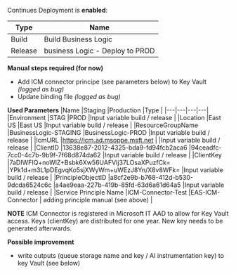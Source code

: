 Continues Deployment is **enabled**:

|Type | Name |  
|---|---|
|Build | Build Business Logic | [template](https://microsoft.sharepoint.com/:u:/r/teams/ManagedServicesTools/_layouts/15/guestaccess.aspx?share=EbVcxUZ8eWtNoNUrd8LxY2kBMKLPjAKe8cAajKOKGQD8ug)|
|Release | business Logic - Deploy to PROD |

**Manual steps required (for now)**
- Add ICM connector principe (see parameters below) to Key Vault _(logged as bug)_ 
- Update binding file _(logged as bug)_

**Used Parameters**
|Name |Staging |Production |Type |
|---|---|---|---|
|Environment |STAG |PROD |Input variable build / release |
|Location |East US |East US |Input variable build / release |
|ResourceGroupName |BusinessLogic-STAGING |BusinessLogic-PROD |Input variable build / release |
|IcmURL |https://icm.ad.msoppe.msft.net | |Input variable build / release |
|ClientID |13638e87-2012-4325-bda9-fd94fcb2aca6 |94ceadfc-7cc0-4c7b-9b9f-7f68d874da62 |Input variable build / release |
|ClientKey |7aDIWFIQ+noWlZ+Bsbk6Xw56UAFVIj37LOsaXPuzfCk= |YPk1d+m3L1pDEgvqKo5sjXWyWm+uWEzJ8Yn/X8v8WFk= |Input variable build / release |
|PrincipleObjectID |a8cf2e9b-b768-412d-b530-9dcda6524c6c |a4ae9eaa-227b-419b-85fd-63d6a61d64a5 |Input variable build / release |
|Service Principle Name |ICM-Connector-Test |EAS-ICM-Connector | adding principle manual (see above) |

**NOTE**
ICM Connector is registered in Microsoft IT AAD to allow for Key Vault access. Keys (clientKey) are distributed for one year. New key needs to be generated afterwards.  

**Possible improvement**
- write outputs (queue storage name and key / AI instrumentation key) to key Vault (see below)
